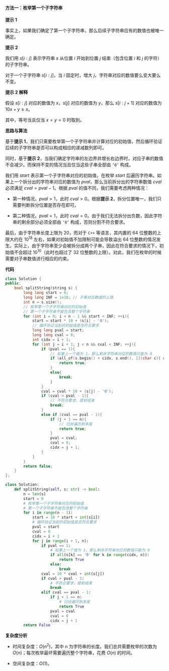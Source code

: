 #### 方法一：枚举第一个子字符串

**提示 $1$**

事实上，如果我们确定了第一个子字符串，那么后续子字符串应有的数值也被唯一确定。

**提示 $2$**

我们用 $s[i:j]$ 表示字符串 $s$ 从位置 $i$ 开始到位置 $j$ 结束（包含位置 $i$ 和 $j$ 的字符）的子字符串。

对于一个子字符串 $s[i:j]$，当 $i$ 固定时，增大 $j$，字符串对应的数值要么变大要么不变。

**提示 $2$ 解释**

假设 $s[i:j]$ 对应的数值为 $x$，$s[j]$ 对应的数值为 $y$，那么 $s[i:j+1]$ 对应的数值为 $10x + y \ge x$。

其中，等号当且仅当 $x = y = 0$ 时取到。

**思路与算法**

基于**提示 $1$**，我们只需要枚举第一个子字符串并计算对应的初始值，然后循环验证后续的子字符串是否可以构成相应的递减数列即可。

同时，基于**提示 $2$**，当我们确定字符串的左边界并增长右边界时，对应子串的数值不会减少。而保持不变的情况当且仅当这些子串全部由 $\texttt{`0'}$ 构成。

我们用 $\textit{start}$ 表示第一个子字符串对应的初始值，在枚举 $\textit{start}$ 后遍历字符串。如果上一个拆分出的字符串对应的数值为 $\textit{pval}$，那么当前拆分出的字符串数值 $\textit{cval}$ 必须满足 $\textit{cval} = \textit{pval} - 1$。根据 $\textit{pval}$ 的值不同，我们需要考虑两种情况：

- 第一种情况，$\textit{pval} > 1$，此时 $\textit{cval} > 0$。根据**提示 $2$**，拆分位置唯一，我们只需要判断拆分位置是否存在即可。

- 第二种情况，$\textit{pval} = 1$，此时 $\textit{cval} = 0$。由于我们无法拆分出负数，因此字符串的剩余部分必须全部由 $\texttt{`0'}$ 构成，否则分割不符合要求。

最后，由于字符串长度上限为 $20$，而对于 $\texttt{C++}$ 等语言，其内置的 $64$ 位整数的上限大约在 $10^{18}$ 左右，如果对初始值不加限制可能会导致溢出 $64$ 位整数的情况发生。实际上，由于字符串至少会被拆分成两个子串，因此在符合要求的情况下，初始值不会超过 $10^{10}$（此时也超过了 $32$ 位整数的上限）。对此，我们在枚举的时候需要对子串数值进行相应的约束。

**代码**

```C++ [sol1-C++]
class Solution {
public:
    bool splitString(string s) {
        long long start = 0;
        long long INF = 1e10; // 子串对应数值的上限
        int n = s.size();
        // 枚举第一个子字符串对应的初始值
        // 第一个子字符串不能包含整个字符串
        for (int i = 0; i < n - 1 && start < INF; ++i){
            start = start * 10 + (s[i] - '0');
            // 循环验证当前的初始值是否符合要求
            long long pval = start;
            long long cval = 0;
            int cidx = i + 1;
            for (int j = i + 1; j < n && cval < INF; ++j){
                if (pval == 1){
                    // 如果上一个值为 1，那么剩余字符串对应的数值只能为 0
                    if (all_of(s.begin() + cidx, s.end(), [](char c){ return c == '0'; })){
                        return true;
                    }
                    else{
                        break;
                    }
                }
                cval = cval * 10 + (s[j] - '0');
                if (cval > pval - 1){
                    // 不符合要求，提前结束
                    break;
                }
                else if (cval == pval - 1){
                    if (j + 1 == n){
                        // 已经遍历到末尾
                        return true;
                    }
                    pval = cval;
                    cval = 0;
                    cidx = j + 1;
                }
            }
        }
        return false;
    }
};
```

```Python [sol1-Python3]
class Solution:
    def splitString(self, s: str) -> bool:
        n = len(s)
        start = 0
        # 枚举第一个子字符串对应的初始值
        # 第一个子字符串不能包含整个字符串
        for i in range(n - 1):
            start = 10 * start + int(s[i])
            # 循环验证当前的初始值是否符合要求
            pval = start
            cval = 0
            cidx = i + 1
            for j in range(i + 1, n):
                if pval == 1:
                    # 如果上一个值为 1，那么剩余字符串对应的数值只能为 0
                    if all(s[k] == '0' for k in range(cidx, n)):
                        return True
                    else:
                        break
                cval = 10 * cval + int(s[j])
                if cval > pval - 1:
                    # 不符合要求，提前结束
                    break
                elif cval == pval - 1:
                    if j + 1 == n:
                        # 已经遍历到末尾
                        return True
                    pval = cval
                    cval = 0
                    cidx = j + 1     
        return False
```

**复杂度分析**

- 时间复杂度：$O(n^2)$，其中 $n$ 为字符串的长度。我们总共需要枚举的次数为 $O(n)$；每次枚举最坏需要遍历整个字符串，花费 $O(n)$ 的时间。

- 空间复杂度：$O(1)$。